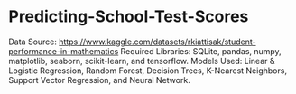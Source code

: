 # Predicting-School-Test-Scores

Data Source: https://www.kaggle.com/datasets/rkiattisak/student-performance-in-mathematics
Required Libraries: SQLite, pandas, numpy, matplotlib, seaborn, scikit-learn, and tensorflow.
Models Used: Linear & Logistic Regression, Random Forest, Decision Trees, K-Nearest Neighbors, Support Vector Regression, and Neural Network.
